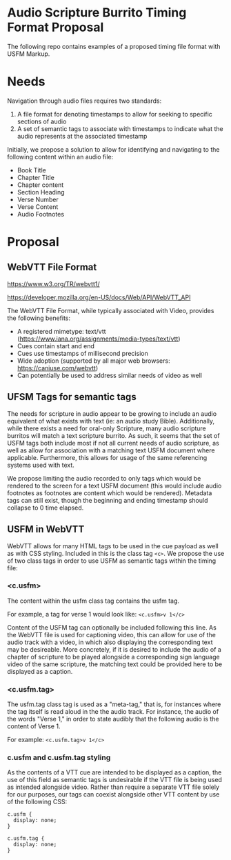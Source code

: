 # Audio Scripture Burrito Timing Format Proposal

The following repo contains examples of a proposed timing file format with USFM Markup. 

# Needs
Navigation through audio files requires two standards:
1. A file format for denoting timestamps to allow for seeking to specific sections of audio
2. A set of semantic tags to associate with timestamps to indicate what the audio represents at the associated timestamp

Initially, we propose a solution to allow for identifying and navigating to the following content within an audio file:
* Book Title
* Chapter Title
* Chapter content
* Section Heading
* Verse Number
* Verse Content
* Audio Footnotes

# Proposal
## WebVTT File Format
https://www.w3.org/TR/webvtt1/

https://developer.mozilla.org/en-US/docs/Web/API/WebVTT_API

The WebVTT File Format, while typically associated with Video, provides the following benefits:
* A registered mimetype: text/vtt (https://www.iana.org/assignments/media-types/text/vtt)
* Cues contain start and end
* Cues use timestamps of millisecond precision
* Wide adoption (supported by all major web browsers: https://caniuse.com/webvtt)
* Can potentially be used to address similar needs of video as well

## UFSM Tags for semantic tags
The needs for scripture in audio appear to be growing to include an audio equivalent of what exists with text (ie: an audio study Bible).
Additionally, while there exists a need for oral-only Scripture, many audio scripture burritos will match a text scripture burrito. As such,
it seems that the set of USFM tags both include most if not all current needs of audio scripture, as well as allow for association with a matching
text USFM document where applicable. Furthermore, this allows for usage of the same referencing systems used with text.

We propose limiting the audio recorded to only tags which would be rendered to the screen for a text USFM document (this would include audio footnotes as 
footnotes are content which would be rendered). Metadata tags can still exist, though the beginning and ending timestamp should collapse to 0 time elapsed.

## USFM in WebVTT
WebVTT allows for many HTML tags to be used in the cue payload as well as with CSS styling. Included in this is the class tag `<c>`.
We propose the use of two class tags in order to use USFM as semantic tags within the timing file:

### <c.usfm>
The content within the usfm class tag contains the usfm tag. 

For example, a tag for verse 1 would look like: `<c.usfm>v 1</c>`

Content of the USFM tag can optionally be included following this line. As the WebVTT file is used for captioning video, this can allow for use of the audio track with a video,
in which also displaying the corresponding text may be desireable. More concretely, if it is desired to include the audio of a chapter of scripture to be played alongside a corresponding
sign language video of the same scripture, the matching text could be provided here to be displayed as a caption.


### <c.usfm.tag>
The usfm.tag class tag is used as a "meta-tag," that is, for instances where the tag itself is read aloud in the the audio track. For instance, the audio of the words "Verse 1," 
in order to state audibly that the following audio is the content of Verse 1.

For example: `<c.usfm.tag>v 1</c>`

### c.usfm and c.usfm.tag styling
As the contents of a VTT cue are intended to be displayed as a caption, the use of this field as semantic tags is undesirable if the VTT file is being used as intended alongside video.
Rather than require a separate VTT file solely for our purposes, our tags can coexist alongside other VTT content by use of the following CSS:

```
c.usfm {
  display: none;
}

c.usfm.tag {
  display: none;
}
```
